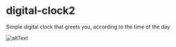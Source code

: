 # digital-clock2
Simple digital clock that greets you, according to the time of the day

![altText](https://raw.githubusercontent.com/xoshly/digital-clock2/main/Screenshot%20(15).png) 
